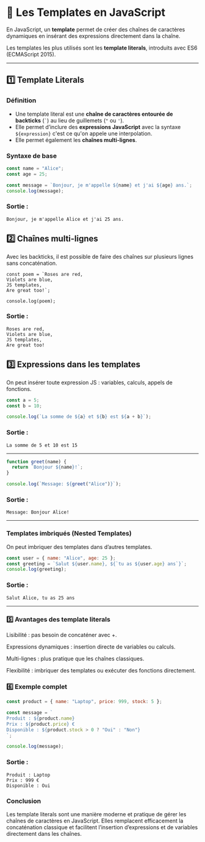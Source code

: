 # 📝 Les Templates en JavaScript

En JavaScript, un **template** permet de créer des chaînes de caractères dynamiques en insérant des expressions directement dans la chaîne.  

Les templates les plus utilisés sont les **template literals**, introduits avec ES6 (ECMAScript 2015).

---

## 1️⃣ Template Literals

### Définition
- Une template literal est une **chaîne de caractères entourée de backticks** (`` ` ``) au lieu de guillemets (`"` ou `'`).  
- Elle permet d’inclure des **expressions JavaScript** avec la syntaxe `${expression}` c'est ce qu'on appele une interpolation.
- Elle permet également les **chaînes multi-lignes**.

### Syntaxe de base
```js
const name = "Alice";
const age = 25;

const message = `Bonjour, je m'appelle ${name} et j'ai ${age} ans.`;
console.log(message);
```

### Sortie :
```shell
Bonjour, je m'appelle Alice et j'ai 25 ans.
```
## 2️⃣ Chaînes multi-lignes

Avec les backticks, il est possible de faire des chaînes sur plusieurs lignes sans concaténation.
```shell
const poem = `Roses are red,
Violets are blue,
JS templates,
Are great too!`;

console.log(poem);
```

### Sortie :

```shell
Roses are red,
Violets are blue,
JS templates,
Are great too!
```

## 3️⃣ Expressions dans les templates

On peut insérer toute expression JS : variables, calculs, appels de fonctions.

```js
const a = 5;
const b = 10;

console.log(`La somme de ${a} et ${b} est ${a + b}`);
```

### Sortie :
```shell
La somme de 5 et 10 est 15
```
---

```js
function greet(name) {
  return `Bonjour ${name}!`;
}

console.log(`Message: ${greet("Alice")}`);
```
### Sortie :

```shell
Message: Bonjour Alice!
```

---

### Templates imbriqués (Nested Templates)

On peut imbriquer des templates dans d’autres templates.

```js
const user = { name: "Alice", age: 25 };
const greeting = `Salut ${user.name}, ${`tu as ${user.age} ans`}`;
console.log(greeting);
```

### Sortie :
```shell
Salut Alice, tu as 25 ans
```

---

### 5️⃣ Avantages des template literals

Lisibilité : pas besoin de concaténer avec +.

Expressions dynamiques : insertion directe de variables ou calculs.

Multi-lignes : plus pratique que les chaînes classiques.

Flexibilité : imbriquer des templates ou exécuter des fonctions directement.

### 6️⃣ Exemple complet

```js
const product = { name: "Laptop", price: 999, stock: 5 };

const message = `
Produit : ${product.name}
Prix : ${product.price} €
Disponible : ${product.stock > 0 ? "Oui" : "Non"}
`;

console.log(message);
```

### Sortie :

```shell
Produit : Laptop
Prix : 999 €
Disponible : Oui
```

### Conclusion

Les template literals sont une manière moderne et pratique de gérer les chaînes de caractères en JavaScript.
Elles remplacent efficacement la concaténation classique et facilitent l’insertion d’expressions et de variables directement dans les chaînes.
